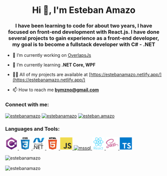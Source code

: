 <h1 align="center">Hi 👋, I'm Esteban Amazo</h1>
<h3 align="center">I have been learning to code for about two years, I have focused on front-end development with React.js. I have done several projects to gain experience as a front-end developer, my goal is to become a fullstack developer with C# - .NET</h3>

- 🔭 I’m currently working on [OverlapsJs](https://github.com/EstebanAmazo/OverlapsJs)

- 🌱 I’m currently learning **.NET Core, WPF**

- 👨‍💻 All of my projects are available at [https://estebanamazo.netlify.app/](https://estebanamazo.netlify.app/)

- 📫 How to reach me **bymzno@gmail.com**

<h3 align="left">Connect with me:</h3>
<p align="left">
<a href="https://twitter.com/estebanamazo" target="blank"><img align="center" src="https://raw.githubusercontent.com/rahuldkjain/github-profile-readme-generator/master/src/images/icons/Social/twitter.svg" alt="estebanamazo" height="30" width="40" /></a>
<a href="https://linkedin.com/in/estebanamazo" target="blank"><img align="center" src="https://raw.githubusercontent.com/rahuldkjain/github-profile-readme-generator/master/src/images/icons/Social/linked-in-alt.svg" alt="estebanamazo" height="30" width="40" /></a>
<a href="https://instagram.com/esteban.amazo" target="blank"><img align="center" src="https://raw.githubusercontent.com/rahuldkjain/github-profile-readme-generator/master/src/images/icons/Social/instagram.svg" alt="esteban.amazo" height="30" width="40" /></a>
</p>

<h3 align="left">Languages and Tools:</h3>
<p align="left"> <a href="https://www.w3schools.com/cs/" target="_blank" rel="noreferrer"> <img src="https://raw.githubusercontent.com/devicons/devicon/master/icons/csharp/csharp-original.svg" alt="csharp" width="40" height="40"/> </a> <a href="https://www.w3schools.com/css/" target="_blank" rel="noreferrer"> <img src="https://raw.githubusercontent.com/devicons/devicon/master/icons/css3/css3-original-wordmark.svg" alt="css3" width="40" height="40"/> </a> <a href="https://dotnet.microsoft.com/" target="_blank" rel="noreferrer"> <img src="https://raw.githubusercontent.com/devicons/devicon/master/icons/dot-net/dot-net-original-wordmark.svg" alt="dotnet" width="40" height="40"/> </a> <a href="https://www.w3.org/html/" target="_blank" rel="noreferrer"> <img src="https://raw.githubusercontent.com/devicons/devicon/master/icons/html5/html5-original-wordmark.svg" alt="html5" width="40" height="40"/> </a> <a href="https://developer.mozilla.org/en-US/docs/Web/JavaScript" target="_blank" rel="noreferrer"> <img src="https://raw.githubusercontent.com/devicons/devicon/master/icons/javascript/javascript-original.svg" alt="javascript" width="40" height="40"/> </a> <a href="https://www.microsoft.com/en-us/sql-server" target="_blank" rel="noreferrer"> <img src="https://www.svgrepo.com/show/303229/microsoft-sql-server-logo.svg" alt="mssql" width="40" height="40"/> </a> <a href="https://reactjs.org/" target="_blank" rel="noreferrer"> <img src="https://raw.githubusercontent.com/devicons/devicon/master/icons/react/react-original-wordmark.svg" alt="react" width="40" height="40"/> </a> <a href="https://sass-lang.com" target="_blank" rel="noreferrer"> <img src="https://raw.githubusercontent.com/devicons/devicon/master/icons/sass/sass-original.svg" alt="sass" width="40" height="40"/> </a> <a href="https://www.typescriptlang.org/" target="_blank" rel="noreferrer"> <img src="https://raw.githubusercontent.com/devicons/devicon/master/icons/typescript/typescript-original.svg" alt="typescript" width="40" height="40"/> </a> </p>

<p><img align="center" src="https://github-readme-stats.vercel.app/api/top-langs?username=estebanamazo&show_icons=true&locale=en&layout=compact" alt="estebanamazo" /></p>

<p><img align="center" src="https://github-readme-streak-stats.herokuapp.com/?user=estebanamazo&" alt="estebanamazo" /></p>
